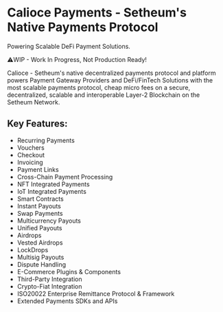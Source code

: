 # Calioce Payments - Setheum's Native Payments Protocol

Powering Scalable DeFi Payment Solutions.

⚠️WIP - Work In Progress, Not Production Ready!

Calioce - Setheum's native decentralized payments protocol and platform powers Payment Gateway Providers and DeFi/FinTech Solutions with the most scalable payments protocol, cheap micro fees on a secure, decentralized, scalable and interoperable Layer-2 Blockchain on the Setheum Network.

## Key Features:

- Recurring Payments
- Vouchers
- Checkout
- Invoicing
- Payment Links
- Cross-Chain Payment Processing
- NFT Integrated Payments
- IoT Integrated Payments
- Smart Contracts
- Instant Payouts
- Swap Payments
- Multicurrency Payouts
- Unified Payouts
- Airdrops
- Vested Airdrops
- LockDrops
- Multisig Payouts
- Dispute Handling
- E-Commerce Plugins & Components
- Third-Party Integration
- Crypto-Fiat Integration
- ISO20022 Enterprise Remittance Protocol & Framework
- Extended Payments SDKs and APIs
